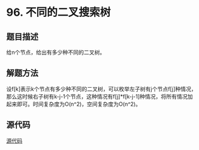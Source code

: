 # 96. 不同的二叉搜索树

## 题目描述

给n个节点，给出有多少种不同的二叉树。

## 解题方法

设f[k]表示k个节点有多少种不同的二叉树，可以枚举左子树有j个节点f[j]种情况，那么这时候右子树有k-j-1个节点，这种情况有f[j]*f[k-j-1]种情况，将所有情况加起来即可。时间复杂度为O(n^2)，空间复杂度为O(n^2)。

## 源代码

[源代码](../src/96-unique-binary-search-trees.cpp)
